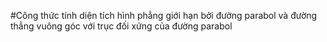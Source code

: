 #Công thức tính diện tích hình phẳng giới hạn bởi đường parabol và đường thẳng vuông góc với trục đối xứng của đường parabol